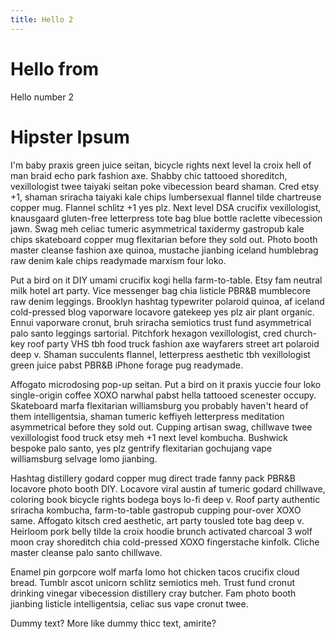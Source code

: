 ```yaml
---
title: Hello 2
---
```


# Hello from

Hello number 2

# Hipster Ipsum

I'm baby praxis green juice seitan, bicycle rights next level la croix hell of man braid echo park fashion axe. Shabby chic tattooed shoreditch, vexillologist twee taiyaki seitan poke vibecession beard shaman. Cred etsy +1, shaman sriracha taiyaki kale chips lumbersexual flannel tilde chartreuse copper mug. Flannel schlitz +1 yes plz. Next level DSA crucifix vexillologist, knausgaard gluten-free letterpress tote bag blue bottle raclette vibecession jawn. Swag meh celiac tumeric asymmetrical taxidermy gastropub kale chips skateboard copper mug flexitarian before they sold out. Photo booth master cleanse fashion axe quinoa, mustache jianbing iceland humblebrag raw denim kale chips readymade marxism four loko.

Put a bird on it DIY umami crucifix kogi hella farm-to-table. Etsy fam neutral milk hotel art party. Vice messenger bag chia listicle PBR&B mumblecore raw denim leggings. Brooklyn hashtag typewriter polaroid quinoa, af iceland cold-pressed blog vaporware locavore gatekeep yes plz air plant organic. Ennui vaporware cronut, bruh sriracha semiotics trust fund asymmetrical palo santo leggings sartorial. Pitchfork hexagon vexillologist, cred church-key roof party VHS tbh food truck fashion axe wayfarers street art polaroid deep v. Shaman succulents flannel, letterpress aesthetic tbh vexillologist green juice pabst PBR&B iPhone forage pug readymade.

Affogato microdosing pop-up seitan. Put a bird on it praxis yuccie four loko single-origin coffee XOXO narwhal pabst hella tattooed scenester occupy. Skateboard marfa flexitarian williamsburg you probably haven't heard of them intelligentsia, shaman tumeric keffiyeh letterpress meditation asymmetrical before they sold out. Cupping artisan swag, chillwave twee vexillologist food truck etsy meh +1 next level kombucha. Bushwick bespoke palo santo, yes plz gentrify flexitarian gochujang vape williamsburg selvage lomo jianbing.

Hashtag distillery godard copper mug direct trade fanny pack PBR&B locavore photo booth DIY. Locavore viral austin af tumeric godard chillwave, coloring book bicycle rights bodega boys lo-fi deep v. Roof party authentic sriracha kombucha, farm-to-table gastropub cupping pour-over XOXO same. Affogato kitsch cred aesthetic, art party tousled tote bag deep v. Heirloom pork belly tilde la croix hoodie brunch activated charcoal 3 wolf moon cray shoreditch chia cold-pressed XOXO fingerstache kinfolk. Cliche master cleanse palo santo chillwave.

Enamel pin gorpcore wolf marfa lomo hot chicken tacos crucifix cloud bread. Tumblr ascot unicorn schlitz semiotics meh. Trust fund cronut drinking vinegar vibecession distillery cray butcher. Fam photo booth jianbing listicle intelligentsia, celiac sus vape cronut twee.

Dummy text? More like dummy thicc text, amirite?